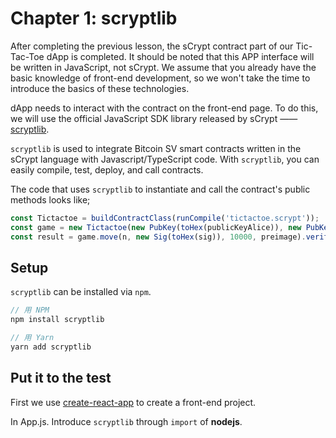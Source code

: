 # Chapter 1: scryptlib

After completing the previous lesson, the sCrypt contract part of our Tic-Tac-Toe dApp is completed.
It should be noted that this APP interface will be written in JavaScript, not sCrypt. We assume that you already have the basic knowledge of front-end development, so we won't take the time to introduce the basics of these technologies.

dApp needs to interact with the contract on the front-end page. To do this, we will use the official JavaScript SDK library released by sCrypt —— [scryptlib](https://github.com/sCrypt-Inc/scryptlib).


`scryptlib` is used to integrate Bitcoin SV smart contracts written in the sCrypt language with Javascript/TypeScript code.
With `scryptlib`, you can easily compile, test, deploy, and call contracts.

The code that uses `scryptlib` to instantiate and call the contract's public methods looks like;

```javascript
const Tictactoe = buildContractClass(runCompile('tictactoe.scrypt'));
const game = new Tictactoe(new PubKey(toHex(publicKeyAlice)), new PubKey(toHex(publicKeyBob)));
const result = game.move(n, new Sig(toHex(sig)), 10000, preimage).verify(context)
```

## Setup

`scryptlib` can be installed via `npm`.

```javascript
// 用 NPM
npm install scryptlib

// 用 Yarn
yarn add scryptlib
```

## Put it to the test


First we use [create-react-app](https://github.com/facebook/create-react-app) to create a front-end project.

In App.js. Introduce `scryptlib` through `import` of **nodejs**.